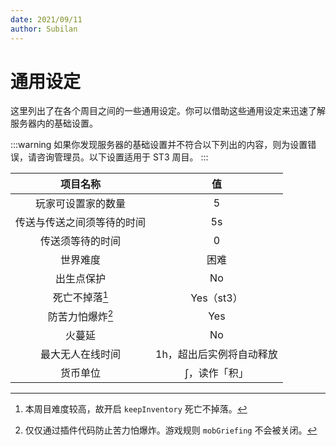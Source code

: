 ```yaml
---
date: 2021/09/11
author: Subilan
---
```


# 通用设定

这里列出了在各个周目之间的一些通用设定。你可以借助这些通用设定来迅速了解服务器内的基础设置。

:::warning
如果你发现服务器的基础设置并不符合以下列出的内容，则为设置错误，请咨询管理员。以下设置适用于 ST3 周目。
:::

|项目名称|值|
|:-:|:-:|
|玩家可设置家的数量|5|
|传送与传送之间须等待的时间|5s|
|传送须等待的时间|0|
|世界难度|困难|
|出生点保护|No|
|死亡不掉落[^1]|Yes（st3）|
|防苦力怕爆炸[^2]|Yes|
|火蔓延|No|
|最大无人在线时间|1h，超出后实例将自动释放|
|货币单位|$\int$，读作「积」|

[^1]: 本周目难度较高，故开启 `keepInventory` 死亡不掉落。
[^2]: 仅仅通过插件代码防止苦力怕爆炸。游戏规则 `mobGriefing` 不会被关闭。
